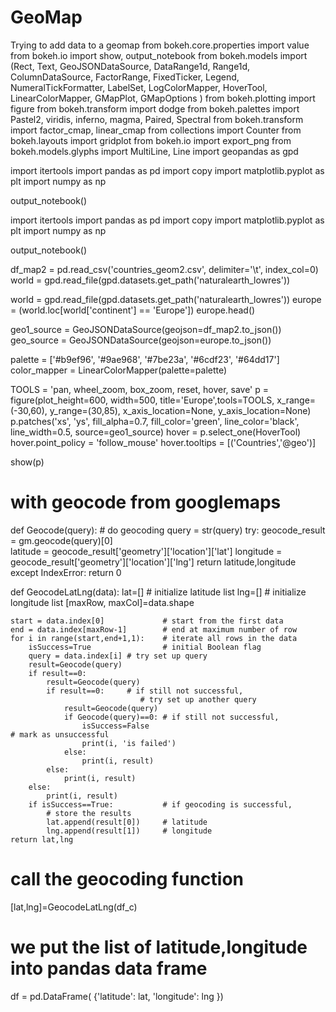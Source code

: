# GeoMap
Trying to add data to a geomap
from bokeh.core.properties import value
from bokeh.io import show, output_notebook
from bokeh.models import (Rect, Text, GeoJSONDataSource, DataRange1d, Range1d, ColumnDataSource, FactorRange, FixedTicker,
                          Legend, NumeralTickFormatter, LabelSet, LogColorMapper, HoverTool, LinearColorMapper,
                         GMapPlot, GMapOptions )
from bokeh.plotting import figure
from bokeh.transform import dodge
from bokeh.palettes import Pastel2, viridis, inferno, magma, Paired, Spectral
from bokeh.transform import factor_cmap, linear_cmap
from collections import Counter
from bokeh.layouts import gridplot
from bokeh.io import export_png
from bokeh.models.glyphs import MultiLine, Line
import geopandas as gpd

import itertools
import pandas as pd
import copy
import matplotlib.pyplot as plt
import numpy as np
 
output_notebook()

import itertools
import pandas as pd
import copy
import matplotlib.pyplot as plt
import numpy as np
 
output_notebook()

df_map2 = pd.read_csv('countries_geom2.csv', delimiter='\t', index_col=0)
world = gpd.read_file(gpd.datasets.get_path('naturalearth_lowres'))

world = gpd.read_file(gpd.datasets.get_path('naturalearth_lowres'))
europe = (world.loc[world['continent'] == 'Europe'])
europe.head()

geo1_source = GeoJSONDataSource(geojson=df_map2.to_json())
geo_source = GeoJSONDataSource(geojson=europe.to_json())

palette = ['#b9ef96', '#9ae968', '#7be23a', '#6cdf23', '#64dd17']
color_mapper = LinearColorMapper(palette=palette)

TOOLS = 'pan, wheel_zoom, box_zoom, reset, hover, save'
p = figure(plot_height=600, width=500, title='Europe',tools=TOOLS,
            x_range=(-30,60), y_range=(30,85),
           x_axis_location=None, y_axis_location=None)
p.patches('xs', 'ys', fill_alpha=0.7, fill_color='green', line_color='black', line_width=0.5, source=geo1_source)
hover = p.select_one(HoverTool)
hover.point_policy = 'follow_mouse'
hover.tooltips = [('Countries','@geo')]


show(p)


# with geocode from googlemaps




def Geocode(query):
    # do geocoding
    query = str(query)
    try:
        geocode_result = gm.geocode(query)[0]       
        latitude = geocode_result['geometry']['location']['lat']
        longitude = geocode_result['geometry']['location']['lng']
        return latitude,longitude
    except IndexError:
        return 0
        
def GeocodeLatLng(data):
    lat=[]                            # initialize latitude list
    lng=[]                            # initialize longitude list
    [maxRow, maxCol]=data.shape
                                      
    start = data.index[0]             # start from the first data
    end = data.index[maxRow-1]        # end at maximum number of row
    for i in range(start,end+1,1):    # iterate all rows in the data
        isSuccess=True                # initial Boolean flag
        query = data.index[i] # try set up query 
        result=Geocode(query)
        if result==0:         
            result=Geocode(query)
            if result==0:     # if still not successful,
                                 # try set up another query 
                result=Geocode(query)
                if Geocode(query)==0: # if still not successful,
                    isSuccess=False                                           # mark as unsuccessful
                    print(i, 'is failed')
                else:
                    print(i, result)
            else:
                print(i, result)
        else:
            print(i, result)
        if isSuccess==True:           # if geocoding is successful,
            # store the results
            lat.append(result[0])     # latitude
            lng.append(result[1])     # longitude
    return lat,lng

# call the geocoding function
[lat,lng]=GeocodeLatLng(df_c)

# we put the list of latitude,longitude into pandas data frame
df = pd.DataFrame(
    {'latitude': lat,
     'longitude': lng
    })
    

